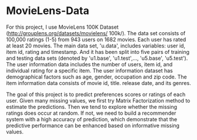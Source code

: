 # MovieLens-Data

For this project, I use MovieLens 100K Dataset (http://grouplens.org/datasets/movielens/ 100k/). The data set consists of 100,000 ratings (1-5) from 943 users on 1682 movies. Each user has rated at least 20 movies. The main data set, 'u.data', includes variables: user id, item id, rating and timestamp. And it has been split into five pairs of training and testing data sets (denoted by 'u1.base', 'u1.test',..., 'u5.base', 'u5.test'). The user information data includes the number of users, item id, and individual rating for a specific item. The user information dataset has demographical factors such as age, gender, occupation and zip code. The item information data consists of movie id, title. release date, and its genres.

The goal of this project is to predict preferences scores or ratings of each user. Given many missing values, we first try Matrix Factorization method to estimate the predictions. Then we tend to explore whether the missing ratings does occur at random. If not, we need to build a recommender system with a high accuracy of prediction, which demonstrate that the predictive performance can be enhanced based on informative missing values.